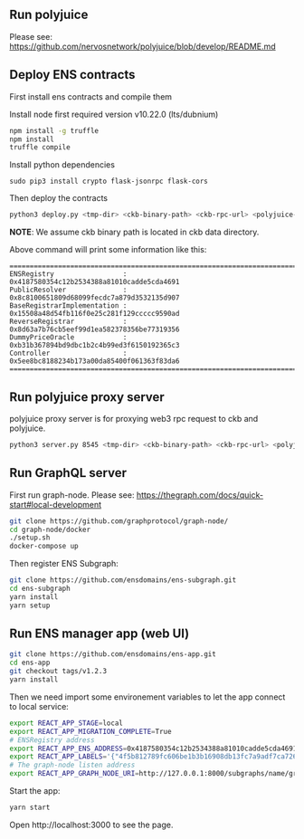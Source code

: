 
## Run polyjuice

Please see: https://github.com/nervosnetwork/polyjuice/blob/develop/README.md

## Deploy ENS contracts

First install ens contracts and compile them

Install node first required version v10.22.0 (lts/dubnium)

``` bash
npm install -g truffle
npm install
truffle compile
```

Install python dependencies

```
sudo pip3 install crypto flask-jsonrpc flask-cors
```

Then deploy the contracts

``` bash
python3 deploy.py <tmp-dir> <ckb-binary-path> <ckb-rpc-url> <polyjuice-rpc-url>
```
**NOTE**: We assume ckb binary path is located in ckb data directory.

Above command will print some information like this:
```
========================================================================
ENSRegistry                 : 0x4187580354c12b2534388a81010cadde5cda4691
PublicResolver              : 0x8c8100651809d68099fecdc7a879d3532135d907
BaseRegistrarImplementation : 0x15508a48d54fb116f0e25c281f129ccccc9590ad
ReverseRegistrar            : 0x8d63a7b76cb5eef99d1ea582378356be77319356
DummyPriceOracle            : 0xb31b367894bd9dbc1b2c4b99ed3f6150192365c3
Controller                  : 0x5ee8bc8188234b173a00da85400f061363f83da6
========================================================================
```

## Run polyjuice proxy server

polyjuice proxy server is for proxying web3 rpc request to ckb and polyjuice.

``` bash
python3 server.py 8545 <tmp-dir> <ckb-binary-path> <ckb-rpc-url> <polyjuice-rpc-url>
```

## Run GraphQL server

First run graph-node. Please see: https://thegraph.com/docs/quick-start#local-development

``` bash
git clone https://github.com/graphprotocol/graph-node/
cd graph-node/docker
./setup.sh
docker-compose up
```

Then register ENS Subgraph:
``` bash
git clone https://github.com/ensdomains/ens-subgraph.git
cd ens-subgraph
yarn install
yarn setup
```

## Run ENS manager app (web UI)

``` bash
git clone https://github.com/ensdomains/ens-app.git
cd ens-app
git checkout tags/v1.2.3
yarn install
```

Then we need import some environement variables to let the app connect to local service:
``` bash
export REACT_APP_STAGE=local
export REACT_APP_MIGRATION_COMPLETE=True
# ENSRegistry address
export REACT_APP_ENS_ADDRESS=0x4187580354c12b2534388a81010cadde5cda4691
export REACT_APP_LABELS='{"4f5b812789fc606be1b3b16908db13fc7a9adf7ca72641f84d75b47069d3d7f0":"eth"}'
# The graph-node listen address
export REACT_APP_GRAPH_NODE_URI=http://127.0.0.1:8000/subgraphs/name/graphprotocol/ens
```

Start the app:

``` bash
yarn start
```

Open http://localhost:3000 to see the page.
